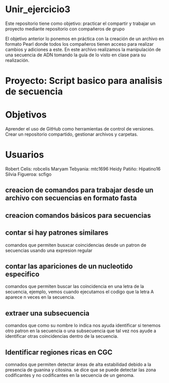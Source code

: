 
# Unir_ejercicio3
Este repositorio tiene como objetivo: practicar el compartir y trabajar un proyecto mediante repositorio con compañeros de grupo

El objetivo anterior lo ponemos en práctica con la creación de un archivo en formato Pearl donde todos los compañeros tienen acceso para realizar cambios y adiciones a este.
En este archivo realizamos la manipulación de una secuencia de ADN tomando la guía de lo visto en clase para su realización.

# Proyecto: Script basico para analisis de secuencia

# Objetivos

Aprender el uso de GitHub como herramientas de control de versiones.
Crear un repositorio compartido, gestionar archivos y carpetas.

# Usuarios
Robert Celis: robcelis
Maryam Tebyania:  mtc1696
Heidy Patiño: Hipatino16
Silvia Figueroa: scfigo

## creacion de comandos para trabajar desde un archivo con secuencias en formato fasta
## creacion comandos básicos para secuencias
## contar si hay patrones similares
comandos que permiten busxcar coincidencias desde un patron de secuencias usando una expresion regular 
## contar las apariciones de un nucleotido especifico
comandos que permiten buscar las coincidencia en una letra de la secuencia, ejemplo, vemos cuando ejecutamos el codigo que la letra A aparece n veces en la secuencia. 
## extraer una subsecuencia
comandos que como su nombre lo indica nos ayuda identificar si tenemos otro patron en la secuencia o una subsecuencia que tal vez nos ayude a identificar otras coincidencias dentro de la secuencia.

## Identificar regiones ricas en CGC
comnados que permiten detectar áreas de alta estabilidad debido a la presencia de guanina y citosina. se dice que se puede detectar las zona codificantes y no codificantes en la secuencia de un genoma. 

